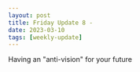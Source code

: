 ```yaml
---
layout: post
title: Friday Update 8 -
date: 2023-03-10
tags: [weekly-update]
---
```


Having an "anti-vision" for your future
